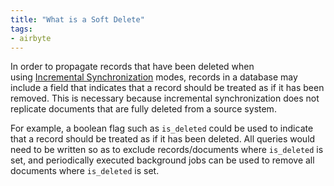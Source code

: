 ```yaml
---
title: "What is a Soft Delete"
tags:
- airbyte
---
```

In order to propagate records that have been deleted when using [Incremental Synchronization](term/incremental%20synchronization.md) modes, records in a database may include a field that indicates that a record should be treated as if it has been removed. This is necessary because incremental synchronization does not replicate documents that are fully deleted from a source system.  
  
For example, a boolean flag such as `is_deleted` could be used to indicate that a record should be treated as if it has been deleted. All queries would need to be written so as to exclude records/documents where `is_deleted` is set, and periodically executed background jobs can be used to remove all documents where `is_deleted` is set.

‍

